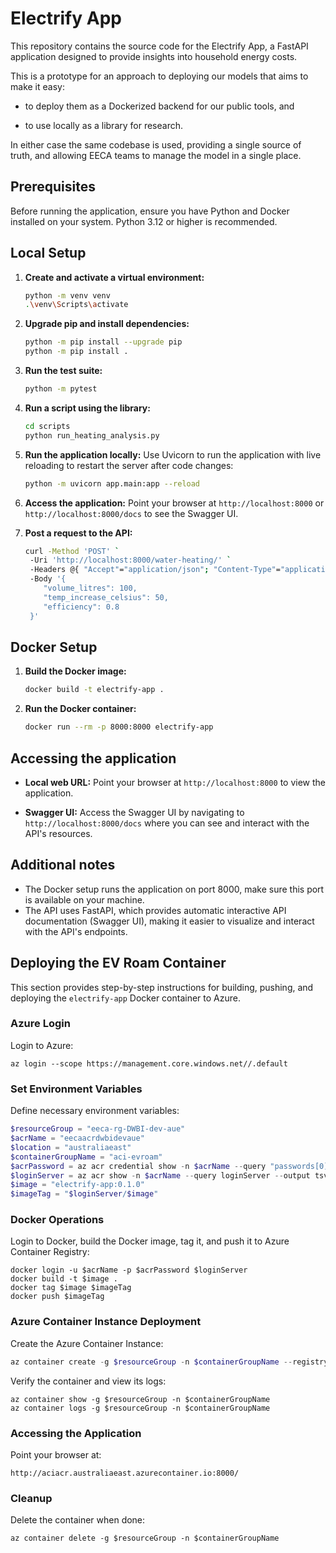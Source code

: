# Electrify App

This repository contains the source code for the Electrify App, a FastAPI application designed to provide insights into household energy costs.

This is a prototype for an approach to deploying our models that aims to make it easy:

* to deploy them as a Dockerized backend for our public tools, and

* to use locally as a library for research.

In either case the same codebase is used, providing a single source of truth, and allowing EECA teams to manage the model in a single place.

## Prerequisites
Before running the application, ensure you have Python and Docker installed on your system. Python 3.12 or higher is recommended.

## Local Setup
1. **Create and activate a virtual environment:**
   ```bash
   python -m venv venv
   .\venv\Scripts\activate
    ```

1. **Upgrade pip and install dependencies:**
    ```bash
    python -m pip install --upgrade pip
    python -m pip install .
    ```

1. **Run the test suite:**
    ```bash
    python -m pytest
    ```

1. **Run a script using the library:**
    ```bash
    cd scripts
    python run_heating_analysis.py
    ```

1. **Run the application locally:**
    Use Uvicorn to run the application with live reloading to restart the server after code changes:
    ```bash
    python -m uvicorn app.main:app --reload
    ```

1. **Access the application:**
    Point your browser at `http://localhost:8000` or `http://localhost:8000/docs` to see the Swagger UI.

1. **Post a request to the API:**
    ```bash
    curl -Method 'POST' `
     -Uri 'http://localhost:8000/water-heating/' `
     -Headers @{ "Accept"="application/json"; "Content-Type"="application/json" } `
     -Body '{
        "volume_litres": 100,
        "temp_increase_celsius": 50,
        "efficiency": 0.8
     }'
    ```

## Docker Setup

1. **Build the Docker image:**
    ```bash
    docker build -t electrify-app .
    ```

1. **Run the Docker container:**
    ```bash
    docker run --rm -p 8000:8000 electrify-app
    ```

## Accessing the application

* **Local web URL:** Point your browser at `http://localhost:8000` to view the application.

* **Swagger UI:** Access the Swagger UI by navigating to `http://localhost:8000/docs` where you can see and interact with the API's resources.

## Additional notes

* The Docker setup runs the application on port 8000, make sure this port is available on your machine.
* The API uses FastAPI, which provides automatic interactive API documentation (Swagger UI), making it easier to visualize and interact with the API's endpoints.


## Deploying the EV Roam Container

This section provides step-by-step instructions for building, pushing, and deploying the `electrify-app` Docker container to Azure.

### Azure Login

Login to Azure:

```
az login --scope https://management.core.windows.net//.default
```

### Set Environment Variables

Define necessary environment variables:

```powershell
$resourceGroup = "eeca-rg-DWBI-dev-aue"
$acrName = "eecaacrdwbidevaue"
$location = "australiaeast"
$containerGroupName = "aci-evroam"
$acrPassword = az acr credential show -n $acrName --query "passwords[0].value" -o tsv
$loginServer = az acr show -n $acrName --query loginServer --output tsv
$image = "electrify-app:0.1.0"
$imageTag = "$loginServer/$image"
```

### Docker Operations

Login to Docker, build the Docker image, tag it, and push it to Azure Container Registry:

```
docker login -u $acrName -p $acrPassword $loginServer
docker build -t $image .
docker tag $image $imageTag
docker push $imageTag
```

### Azure Container Instance Deployment

Create the Azure Container Instance:

```powershell
az container create -g $resourceGroup -n $containerGroupName --registry-username $acrName --registry-password $acrPassword --image $imageTag --cpu 1 --memory 1 --dns-name-label "aciacr" --ports 8000 --restart-policy Always
```

Verify the container and view its logs:

```
az container show -g $resourceGroup -n $containerGroupName
az container logs -g $resourceGroup -n $containerGroupName
```

### Accessing the Application

Point your browser at:

```
http://aciacr.australiaeast.azurecontainer.io:8000/
```

### Cleanup

Delete the container when done:

```
az container delete -g $resourceGroup -n $containerGroupName
```